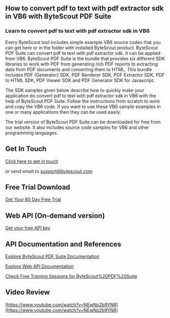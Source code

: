 ## How to convert pdf to text with pdf extractor sdk in VB6 with ByteScout PDF Suite

### Learn to convert pdf to text with pdf extractor sdk in VB6

Every ByteScout tool includes simple example VB6 source codes that you can get here or in the folder with installed ByteScout product. ByteScout PDF Suite can convert pdf to text with pdf extractor sdk. It can be applied from VB6. ByteScout PDF Suite is the bundle that provides six different SDK libraries to work with PDF from generating rich PDF reports to extracting data from PDF documents and converting them to HTML. This bundle includes PDF (Generator) SDK, PDF Renderer SDK, PDF Extractor SDK, PDF to HTML SDK, PDF Viewer SDK and PDF Generator SDK for Javascript.

The SDK samples given below describe how to quickly make your application do convert pdf to text with pdf extractor sdk in VB6 with the help of ByteScout PDF Suite. Follow the instructions from scratch to work and copy the VB6 code. If you want to use these VB6 sample examples in one or many applications then they can be used easily.

The trial version of ByteScout PDF Suite can be downloaded for free from our website. It also includes source code samples for VB6 and other programming languages.

## Get In Touch

[Click here to get in touch](https://bytescout.zendesk.com/hc/en-us/requests/new?subject=ByteScout%20PDF%20Suite%20Question)

or send email to [support@bytescout.com](mailto:support@bytescout.com?subject=ByteScout%20PDF%20Suite%20Question) 

## Free Trial Download

[Get Your 60 Day Free Trial](https://bytescout.com/download/web-installer?utm_source=github-readme)

## Web API (On-demand version)

[Get your free API key](https://pdf.co/documentation/api?utm_source=github-readme)

## API Documentation and References

[Explore ByteScout PDF Suite Documentation](https://bytescout.com/documentation/index.html?utm_source=github-readme)

[Explore Web API Documentation](https://pdf.co/documentation/api?utm_source=github-readme)

[Check Free Training Sessions for ByteScout%20PDF%20Suite](https://academy.bytescout.com/)

## Video Review

[https://www.youtube.com/watch?v=NEwNs2b9YN8](https://www.youtube.com/watch?v=NEwNs2b9YN8)